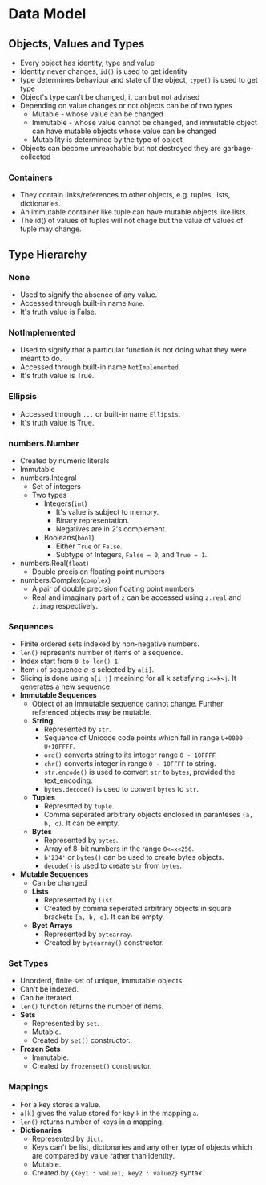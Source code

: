 # Data Model
## Objects, Values and Types
-	Every object has identity, type and value
-	Identity never changes, `id()` is used to get identity
-	type determines behaviour and state of the object, `type()` is used to get type
-	Object's type can't be changed, it can but not advised
-	Depending on value changes or not objects can be of two types
	-	Mutable - whose value can be changed
	-	Immutable - whose value cannot be changed, and immutable object can have mutable objects whose value can be changed
	-	Mutability is determined by the type of object
-	Objects can become unreachable but not destroyed they are garbage-collected

### Containers
- They contain links/references to other objects, e.g. tuples, lists, dictionaries.
- An immutable container like tuple can have mutable objects like lists.
- The id() of values of tuples will not chage but the value of values of tuple may change.

## Type Hierarchy
### None
- Used to signify the absence of any value.
- Accessed through built-in name `None`.
- It's truth value is False.
### NotImplemented
- Used to signify that a particular function is not doing what they were meant to do.
- Accessed through built-in name `NotImplemented`.
- It's truth value is True.
### Ellipsis
- Accessed through `...` or built-in name `Ellipsis`.
- It's truth value is True.
### numbers.Number
- Created by numeric literals
- Immutable
- numbers.Integral
  - Set of integers
  - Two types
    - Integers(`int`)
      - It's value is subject to memory.
      - Binary representation.
      - Negatives are in 2's complement.
    - Booleans(`bool`)
      - Either `True` or `False`.
      - Subtype of Integers, `False = 0`, and `True = 1`.
- numbers.Real(`float`)
  - Double precision floating point numbers
- numbers.Complex(`complex`)
  - A pair of double precision floating point numbers.
  - Real and imaginary part of `z` can be accessed using `z.real` and `z.imag` respectively.
### Sequences
- Finite ordered sets indexed by non-negative numbers.
- `len()` represents number of items of a sequence.
- Index start from `0 to len()-1`.
- Item *i* of sequence *a* is selected by `a[i]`.
- Slicing is done using `a[i:j]` meaining for all k satisfying `i<=k<j`. It generates a new sequence.
- **Immutable Sequences**
  - Object of an immutable sequence cannot change. Further referenced objects may be mutable.
  - **String**
    - Represented by `str`.
    - Sequence of Unicode code points which fall in range `U+0000 - U+10FFFF`.
    - `ord()` converts string to its integer range `0 - 10FFFF`
    - `chr()` converts integer in range `0 - 10FFFF` to string.
    - `str.encode()` is used to convert `str` to `bytes`, provided the text_encoding.
    - `bytes.decode()` is used to convert `bytes` to `str`.
  - **Tuples**
    - Represnted by `tuple`.
    - Comma seperated arbitrary objects enclosed in paranteses `(a, b, c)`. It can be empty.
  - **Bytes**
    - Represented by `bytes`.
    - Array of 8-bit numbers in the range `0<=x<256`.
    - `b'234'` or `bytes()` can be used to create bytes objects.
    - `decode()` is used to create `str` from `bytes`.
- **Mutable Sequences**
  - Can be changed
  - **Lists**
    - Represented by `list`.
    - Created by comma seperated arbitrary objects in square brackets `[a, b, c]`. It can be empty.
  - **Byet Arrays**
    - Represented by `bytearray`.
    - Created by `bytearray()` constructor.
### Set Types
- Unorderd, finite set of unique, immutable objects.
- Can't be indexed.
- Can be iterated.
- `len()` function returns the number of items.
- **Sets**
  - Represented by `set`.
  - Mutable.
  - Created by `set()` constructor.
- **Frozen Sets**
  - Immutable.
  - Created by `frozenset()` constructor.
### Mappings
- For a key stores a value.
- `a[k]` gives the value stored for key `k` in the mapping `a`.
- `len()` returns number of keys in a mapping.
- **Dictionaries**
  - Represented by `dict`.
  - Keys can't be list, dictionaries and any other type of objects which are compared by value rather than identity.
  - Mutable.
  - Created by `{Key1 : value1, key2 : value2}` syntax.
